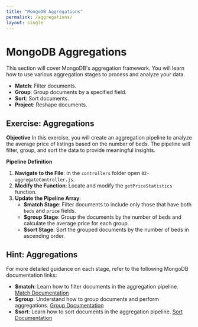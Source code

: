 ```yaml
---
title: "MongoDB Aggregations"
permalink: /aggregations/
layout: single
---
```


# MongoDB Aggregations

This section will cover MongoDB's aggregation framework. You will learn how to use various aggregation stages to process and analyze your data.

- **Match**: Filter documents.
- **Group**: Group documents by a specified field.
- **Sort**: Sort documents.
- **Project**: Reshape documents.

## Exercise: Aggregations

**Objective** 
In this exercise, you will create an aggregation pipeline to analyze the average price of listings based on the number of beds. The pipeline will filter, group, and sort the data to provide meaningful insights.

**Pipeline Definition**  

1. **Navigate to the File**: In the `controllers` folder open `02-aggregateController.js`.
2. **Modify the Function**: Locate and modify the `getPriceStatistics` function.
3. **Update the Pipeline Array**:
    - **$match Stage**: Filter documents to include only those that have both `beds` and `price` fields.
    - **$group Stage**: Group the documents by the number of beds and calculate the average price for each group.
    - **$sort Stage**: Sort the grouped documents by the number of beds in ascending order.

## Hint: Aggregations

For more detailed guidance on each stage, refer to the following MongoDB documentation links:
- **$match**: Learn how to filter documents in the aggregation pipeline.
  [Match Documentation](https://www.mongodb.com/docs/manual/reference/operator/aggregation/match/)
- **$group**: Understand how to group documents and perform aggregations.
  [Group Documentation](https://www.mongodb.com/docs/manual/reference/operator/aggregation/group/)
- **$sort**: Learn how to sort documents in the aggregation pipeline.
  [Sort Documentation](https://www.mongodb.com/docs/manual/reference/operator/aggregation/sort/)

